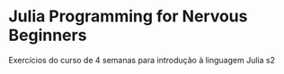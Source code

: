 # Julia Programming for Nervous Beginners

Exercícios do curso de 4 semanas para introdução à linguagem Julia s2

